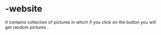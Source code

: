 # -website 
It contains collection of pictures in which if you click on the button you will get random pictures .
